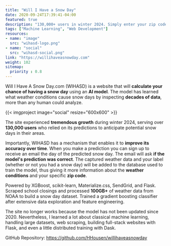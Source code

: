 ```yaml
---
title: "Will I Have a Snow Day"
date: 2020-09-24T17:39:41-04:00
featured: true
description: "130,000+ users in winter 2024. Simply enter your zip code and an advanced AI will calculate your chance of having a snow day for the next few days."
tags: ["Machine Learning", "Web Development"]
resources:
- name: "image"
  src: "wihasd-logo.png"
- name: "social"
  src: "wihasd-social.png"
link: "https://willihaveasnowday.com"
weight: 102
sitemap:
  priority : 0.8
---
```


Will I Have A Snow Day.com (WIHASD) is a website that will **calculate your chance of having a snow day** using an **AI model**. The model has learned what weather conditions cause snow days by inspecting **decades of data**, more than any human could analyze.

{{< imgproject image="social" resize="600x600" >}}

The site experienced **tremendous growth** during winter 2024, serving over **130,000 users** who relied on its predictions to anticipate potential snow days in their areas.

Importantly, WIHASD has a mechanism that enables it to **improve its accuracy over time**. When you make a prediction you can sign up to receive an email the day of the predicted snow day. The email will ask **if the model's prediction was correct**. The captured weather data and your label (whether or not you had a snow day) will be added to the database used to train the model, thus giving it more information about the **weather conditions** and your specific **zip code**.

Powered by XGBoost, scikit-learn, Materialize.css, SendGrid, and Flask. Scraped school closings and processed **100GB+** of weather data from NOAA to build a snow day dataset. Trained a gradient boosting classifier after extensive data exploration and feature engineering.

The site no longer works because the model has not been updated since 2020. Nevertheless, I learned a lot about classical machine learning, handling large datasets, web scraping, building full-stack websites with Flask, and even a little distributed training with Dask.

GitHub Repository: <https://github.com/HHousen/willihaveasnowday>
